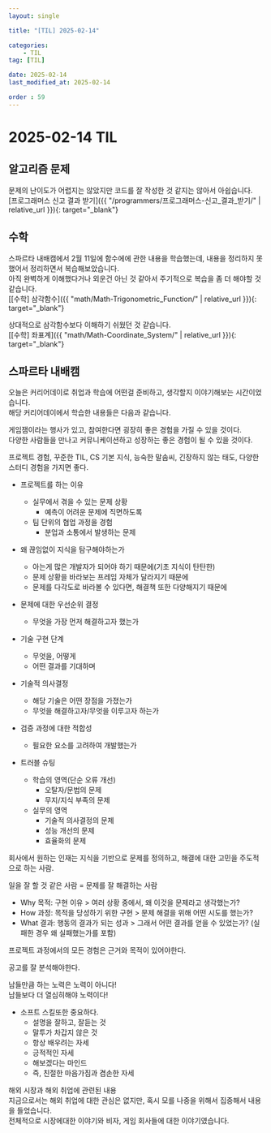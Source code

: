 ```yaml
---
layout: single

title: "[TIL] 2025-02-14"

categories:
    - TIL
tag: [TIL]

date: 2025-02-14
last_modified_at: 2025-02-14

order : 59
---
```


# 2025-02-14 TIL

## 알고리즘 문제

문제의 난이도가 어렵지는 않았지만 코드를 잘 작성한 것 같지는 않아서 아쉽습니다.  
[프로그래머스 신고 결과 받기]({{ "/programmers/프로그래머스-신고_결과_받기/" | relative_url }}){: target="_blank"}

## 수학

스파르타 내배캠에서 2월 11일에 함수에에 관한 내용을 학습했는데, 내용을 정리하지 못했어서 정리하면서 복습해보았습니다.  
아직 완벽하게 이해했다거나 외운건 아닌 것 같아서 주기적으로 복습을 좀 더 해야할 것 같습니다.  
[[수학] 삼각함수]({{ "math/Math-Trigonometric_Function/" | relative_url }}){: target="_blank"}

상대적으로 삼각함수보다 이해하기 쉬웠던 것 같습니다.  
[[수학] 좌표계]({{ "math/Math-Coordinate_System/" | relative_url }}){: target="_blank"}

## 스파르타 내배캠

오늘은 커리어데이로 취업과 학습에 어떤걸 준비하고, 생각할지 이야기해보는 시간이었습니다.  
해당 커리어데이에서 학습한 내용들은 다음과 같습니다.

게임잼이라는 행사가 있고, 참여한다면 굉장히 좋은 경험을 가질 수 있을 것이다.  
다양한 사람들을 만나고 커뮤니케이션하고 성장하는 좋은 경험이 될 수 있을 것이다.

프로젝트 경험, 꾸준한 TIL, CS 기본 지식, 능숙한 말솜씨, 긴장하지 않는 태도, 다양한 스터디 경험을 가지면 좋다.

+ 프로젝트를 하는 이유
    + 실무에서 겪을 수 있는 문제 상황
        - 예측이 어려운 문제에 직면하도록
    + 팀 단위의 협업 과정을 경험
        - 분업과 소통에서 발생하는 문제

+ 왜 끊임없이 지식을 탐구해야하는가
    - 아는게 많은 개발자가 되어야 하기 때문에(기초 지식이 탄탄한)
    - 문제 상황을 바라보는 프레임 자체가 달라지기 때문에
    - 문제를 다각도로 바라볼 수 있다면, 해결책 또한 다양해지기 때문에    

+ 문제에 대한 우선순위 결정
    - 무엇을 가장 먼저 해결하고자 했는가
+ 기술 구현 단계
    - 무엇을, 어떻게
    - 어떤 결과를 기대하며
+ 기술적 의사결정
    - 해당 기술은 어떤 장점을 가졌는가
    - 무엇을 해결하고자/무엇을 이루고자 하는가
+ 검증 과정에 대한 적합성
    - 필요한 요소를 고려하여 개발했는가

+ 트러블 슈팅
    + 학습의 영역(단순 오류 개선)
        - 오탈자/문법의 문제
        - 무지/지식 부족의 문제
    + 실무의 영역
        - 기술적 의사결정의 문제
        - 성능 개선의 문제
        - 효율화의 문제

회사에서 원하는 인재는 지식을 기반으로 문제를 정의하고, 해결에 대한 고민을 주도적으로 하는 사람.

일을 잘 할 것 같은 사람 = 문제를 잘 해결하는 사람

+ Why 목적: 구현 이유 > 여러 상황 중에서, 왜 이것을 문제라고 생각했는가?
+ How 과정: 목적을 당성하기 위한 구현 > 문제 해결을 위해 어떤 시도를 했는가?
+ What 결과: 행동의 결과가 되는 성과 > 그래서 어떤 결과를 얻을 수 있었는가? (실패한 경우 왜 실패했는가를 포함)

프로젝트 과정에서의 모든 경험은 근거와 목적이 있어야한다.

공고를 잘 분석해야한다.

남들만큼 하는 노력은 노력이 아니다!  
남들보다 더 열심히해야 노력이다!

+ 소프트 스킬또한 중요하다.  
    - 설명을 잘하고, 잘듣는 것
    - 말투가 차갑지 않은 것
    - 항상 배우려는 자세
    - 긍적적인 자세
    - 해보겠다는 마인드
    - 즉, 친절한 마음가짐과 겸손한 자세

해외 시장과 해외 취업에 관련된 내용  
지금으로서는 해외 취업에 대한 관심은 없지만, 혹시 모를 나중을 위해서 집중해서 내용을 들었습니다.  
전체적으로 시장에대한 이야기와 비자, 게임 회사들에 대한 이야기였습니다.